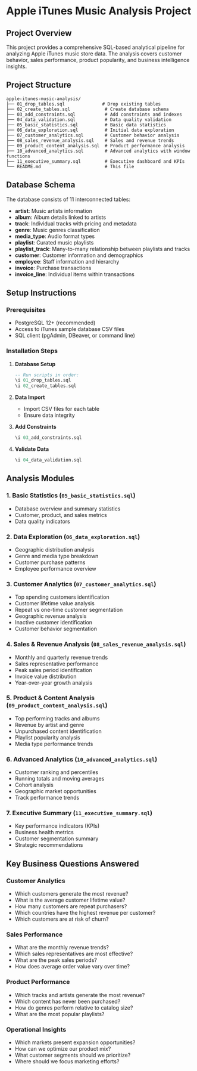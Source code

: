 # Apple iTunes Music Analysis Project

## Project Overview

This project provides a comprehensive SQL-based analytical pipeline for analyzing Apple iTunes music store data. The analysis covers customer behavior, sales performance, product popularity, and business intelligence insights.

## Project Structure

```
apple-itunes-music-analysis/
├── 01_drop_tables.sql              # Drop existing tables
├── 02_create_tables.sql             # Create database schema
├── 03_add_constraints.sql           # Add constraints and indexes
├── 04_data_validation.sql           # Data quality validation
├── 05_basic_statistics.sql          # Basic data statistics
├── 06_data_exploration.sql          # Initial data exploration
├── 07_customer_analytics.sql        # Customer behavior analysis
├── 08_sales_revenue_analysis.sql    # Sales and revenue trends
├── 09_product_content_analysis.sql  # Product performance analysis
├── 10_advanced_analytics.sql        # Advanced analytics with window functions
├── 11_executive_summary.sql         # Executive dashboard and KPIs
└── README.md                        # This file
```

## Database Schema

The database consists of 11 interconnected tables:

- **artist**: Music artists information
- **album**: Album details linked to artists
- **track**: Individual tracks with pricing and metadata
- **genre**: Music genres classification
- **media_type**: Audio format types
- **playlist**: Curated music playlists
- **playlist_track**: Many-to-many relationship between playlists and tracks
- **customer**: Customer information and demographics
- **employee**: Staff information and hierarchy
- **invoice**: Purchase transactions
- **invoice_line**: Individual items within transactions

## Setup Instructions

### Prerequisites
- PostgreSQL 12+ (recommended)
- Access to iTunes sample database CSV files
- SQL client (pgAdmin, DBeaver, or command line)

### Installation Steps

1. **Database Setup**
   ```sql
   -- Run scripts in order:
   \i 01_drop_tables.sql
   \i 02_create_tables.sql
   ```

2. **Data Import**
   - Import CSV files for each table
   - Ensure data integrity

3. **Add Constraints**
   ```sql
   \i 03_add_constraints.sql
   ```

4. **Validate Data**
   ```sql
   \i 04_data_validation.sql
   ```

## Analysis Modules

### 1. Basic Statistics (`05_basic_statistics.sql`)
- Database overview and summary statistics
- Customer, product, and sales metrics
- Data quality indicators

### 2. Data Exploration (`06_data_exploration.sql`)
- Geographic distribution analysis
- Genre and media type breakdown
- Customer purchase patterns
- Employee performance overview

### 3. Customer Analytics (`07_customer_analytics.sql`)
- Top spending customers identification
- Customer lifetime value analysis
- Repeat vs one-time customer segmentation
- Geographic revenue analysis
- Inactive customer identification
- Customer behavior segmentation

### 4. Sales & Revenue Analysis (`08_sales_revenue_analysis.sql`)
- Monthly and quarterly revenue trends
- Sales representative performance
- Peak sales period identification
- Invoice value distribution
- Year-over-year growth analysis

### 5. Product & Content Analysis (`09_product_content_analysis.sql`)
- Top performing tracks and albums
- Revenue by artist and genre
- Unpurchased content identification
- Playlist popularity analysis
- Media type performance trends

### 6. Advanced Analytics (`10_advanced_analytics.sql`)
- Customer ranking and percentiles
- Running totals and moving averages
- Cohort analysis
- Geographic market opportunities
- Track performance trends

### 7. Executive Summary (`11_executive_summary.sql`)
- Key performance indicators (KPIs)
- Business health metrics
- Customer segmentation summary
- Strategic recommendations

## Key Business Questions Answered

### Customer Analytics
- Which customers generate the most revenue?
- What is the average customer lifetime value?
- How many customers are repeat purchasers?
- Which countries have the highest revenue per customer?
- Which customers are at risk of churn?

### Sales Performance
- What are the monthly revenue trends?
- Which sales representatives are most effective?
- What are the peak sales periods?
- How does average order value vary over time?

### Product Performance
- Which tracks and artists generate the most revenue?
- Which content has never been purchased?
- How do genres perform relative to catalog size?
- What are the most popular playlists?

### Operational Insights
- Which markets present expansion opportunities?
- How can we optimize our product mix?
- What customer segments should we prioritize?
- Where should we focus marketing efforts?
